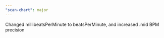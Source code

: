```yaml
---
"scan-chart": major
---
```


Changed millibeatsPerMinute to beatsPerMinute, and increased .mid BPM precision

